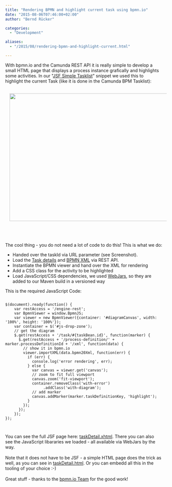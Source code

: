 ```yaml
---
title: "Rendering BPMN and highlight current task using bpmn.io"
date: "2015-08-06T07:46:00+02:00"
author: "Bernd Rücker"

categories:
  - "Development"

aliases:
  - "/2015/08/rendering-bpmn-and-highlight-current.html"

---
```


With bpmn.io and the Camunda REST API it is really simple to develop a small HTML page that displays a process instance grafically and highlights some activities. In our "<a href="https://github.com/camunda/camunda-consulting/blob/master/snippets/jsf-simple-tasklist/" target="_blank">JSF Simple Tasklist</a>" snippet we used this to highlight the current Task (like it is done in the Camunda BPM Tasklist):<br />
<br />
<div class="separator" style="clear: both; text-align: center;">
<a href="https://raw.githubusercontent.com/camunda/camunda-consulting/master/snippets/jsf-simple-tasklist/diagram.png" imageanchor="1" style="margin-left: 1em; margin-right: 1em;"><img border="0" height="408" src="https://raw.githubusercontent.com/camunda/camunda-consulting/master/snippets/jsf-simple-tasklist/diagram.png" width="640" /></a></div>
<br />
<br />
<a name='more'></a><br />
<br />
The cool thing - you do not need a lot of code to do this! This is what we do:<br />
<ul>
<li>Handed over the taskId via URL parameter (see Screenshot).&nbsp;</li>
<li>Load the <a href="http://docs.camunda.org/latest/api-references/rest/#task-get-single-task" target="_blank">Task details</a> and <a href="http://docs.camunda.org/latest/api-references/rest/#process-definition-get-bpmn-20-xml" target="_blank">BPMN XML</a> via REST API.</li>
<li>Instantiate the BPMN viewer and hand over the XML for rendering</li>
<li>Add a CSS class for the activity to be highlighted</li>
<li>Load JavaScript/CSS dependencies, we used <a href="http://www.webjars.org/" target="_blank">WebJars</a>, so they are added to our Maven build in a versioned way</li>
</ul>
<div>
This is the required JavaScript Code:<br />
<pre class="Prettyprint"><code language="javascript">
$(document).ready(function() {
    var restAccess = '/engine-rest';
    var BpmnViewer = window.BpmnJS;
    var viewer = new BpmnViewer({container: '#diagramCanvas', width: '100%', height: '100%'});
    var container = $('#js-drop-zone');
    // get the diagram
    $.get(restAccess + '/task/#{taskBean.id}', function(marker) {
      $.get(restAccess + '/process-definition/' + marker.processDefinitionId + '/xml', function(data) {
        // show it in bpmn.io
        viewer.importXML(data.bpmn20Xml, function(err) {
          if (err) {
            console.log('error rendering', err);
          } else {
            var canvas = viewer.get('canvas');
            // zoom to fit full viewport
            canvas.zoom('fit-viewport');
            container.removeClass('with-error')
                 .addClass('with-diagram');
            // add marker
            canvas.addMarker(marker.taskDefinitionKey, 'highlight');                  
          }
        });
      });
    });
});

</code></pre>
You can see the full JSF page here:&nbsp;<a href="https://github.com/camunda/camunda-consulting/blob/master/snippets/jsf-simple-tasklist/src/main/webapp/app/taskDetail.xhtml" target="_blank">taskDetail.xhtml</a>. There you can also see the JavaScript libararies we loaded - all available via WebJars by the way.<br />
<br />
Note that it does not have to be JSF - a simple HTML page does the trick as well, as you can see in&nbsp;<a href="https://github.com/camunda/camunda-consulting/blob/master/snippets/jsf-simple-tasklist/src/main/webapp/app/taskDetail.html" target="_blank">taskDetail.html</a>. Or you can embedd all this in the tooling of your choice :-)<br />
<br />
Great stuff - thanks to the <a href="http://bpmn.io/about/" target="_blank">bpmn.io Team</a> for the good work!</div>
